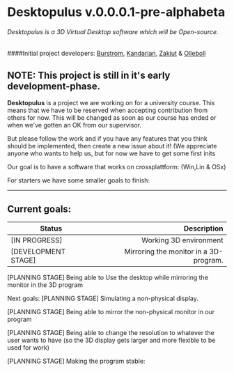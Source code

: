 # Desktopulus v.0.0.0.1-pre-alphabeta
###### Desktopulus is a 3D Virtual Desktop software which will be Open-source.
####Initial project developers: [Burstrom](https://github.com/burstrom), [Kandarian](https://github.com/Kandarian), [Zakjut](https://github.com/Zakjut) & [Olleboll](https://github.com/Olleboll)


## **NOTE:** This project is still in it's early development-phase.


**Desktopulus** is a project we are working on for a university course. This means that we have to be reserved when accepting contribution from others for now. This will be changed as soon as our course has ended or when we've gotten an OK from our supervisor. 

But please follow the work and if you have any features that you think should be implemented, then create a new issue about it! 
(We appreciate anyone who wants to help us, but for now we have to get some first inits

Our goal is to have a software that works on crossplattform: (Win,Lin & OSx)

For starters we have some smaller goals to finish:

***

## Current goals:

| Status | Description |
| ------------- | -----:|
| [IN PROGRESS] | Working 3D environment |
| [DEVELOPMENT STAGE] | Mirroring the monitor in a 3D-program.|



  [PLANNING STAGE] Being able to Use the desktop while mirroring the monitor in the 3D program

Next goals:
  [PLANNING STAGE] Simulating a non-physical display.

  [PLANNING STAGE] Being able to mirror the non-physical monitor in our program

  [PLANNING STAGE] Being able to change the resolution to whatever the user wants to have (so the 3D display gets larger and more flexible to be used for work)

  [PLANNING STAGE] Making the program stable:
